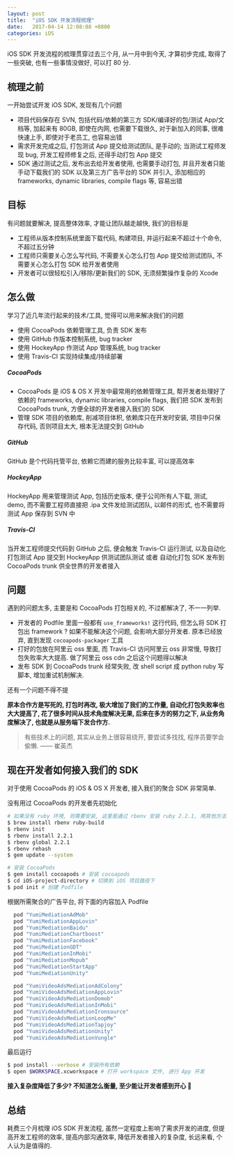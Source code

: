 ```yaml
---
layout: post
title:  "iOS SDK 开发流程梳理"
date:   2017-04-14 12:08:08 +0800
categories: iOS
---
```


iOS SDK 开发流程的梳理贯穿过去三个月, 从一月中到今天, 才算初步完成, 取得了一些突破, 也有一些事情没做好, 可以打 80 分.



## 梳理之前

一开始尝试开发 iOS SDK, 发现有几个问题

* 项目代码保存在 SVN, 包括代码/依赖的第三方 SDK/编译好的包/测试 App/文档等, 加起来有 80GB, 即使在内网, 也需要下载很久, 对于新加入的同事, 很难快速上手, 即使对于老员工, 也容易出错
* 需求开发完成之后, 打包测试 App 提交给测试团队, 是手动的; 当测试工程师发现 bug, 开发工程师修复之后, 还得手动打包 App 提交
* SDK 通过测试之后, 发布出去给开发者使用, 也需要手动打包, 并且开发者只能手动下载我们的 SDK 以及第三方广告平台的 SDK 并引入, 添加相应的 frameworks, dynamic libraries, compile flags 等, 容易出错


## 目标

有问题就要解决, 提高整体效率, 才能让团队越走越快, 我们的目标是

* 工程师从版本控制系统里面下载代码, 构建项目, 并运行起来不超过十个命令, 不超过五分钟
* 工程师只需要关心怎么写代码, 不需要关心怎么打包 App 提交给测试团队, 不需要关心怎么打包 SDK 给开发者使用
* 开发者可以很轻松引入/移除/更新我们的 SDK, 无须频繁操作复杂的 Xcode



## 怎么做

学习了近几年流行起来的技术/工具, 觉得可以用来解决我们的问题

* 使用 CocoaPods 依赖管理工具, 负责 SDK 发布
* 使用 GitHub 作版本控制系统, bug tracker
* 使用 HockeyApp 作测试 App 管理系统, bug tracker
* 使用 Travis-CI 实现持续集成/持续部署



##### CocoaPods

* CocoaPods 是 iOS & OS X 开发中最常用的依赖管理工具, 帮开发者处理好了依赖的 frameworks, dynamic libraries, compile flags, 我们把 SDK 发布到 CocoaPods trunk, 方便全球的开发者接入我们的 SDK
* 管理 SDK 项目的依赖库, 削减项目体积, 依赖库只在开发时安装, 项目中只保存代码, 否则项目太大, 根本无法提交到 GitHub



##### GitHub

GitHub 是个代码托管平台, 依赖它而建的服务比较丰富, 可以提高效率



##### HockeyApp

HockeyApp 用来管理测试 App, 包括历史版本, 便于公司所有人下载, 测试, demo, 而不需要工程师直接把 .ipa 文件发给测试团队, 以邮件的形式, 也不需要将测试 App 保存到 SVN 中



##### Travis-CI

当开发工程师提交代码到 GitHub 之后, 便会触发 Travis-CI 运行测试, 以及自动化打包测试 App 提交到 HockeyApp 供测试团队测试 或者 自动化打包 SDK 发布到 CocoaPods trunk 供全世界的开发者接入



## 问题

遇到的问题太多, 主要是和 CocoaPods 打包相关的, 不过都解决了, 不一一列举.

* 开发者的 Podfile 里面一般都有 `use_frameworks!` 这行代码, 但怎么将 SDK 打包出 framework ? 如果不能解决这个问题, 会影响大部分开发者. 原本已经放弃, 直到发现 `cocoapods-packager` 工具
* 打好的包放在阿里云 oss 里面, 而 Travis-CI 访问阿里云 oss 非常慢, 导致打包失败率大大提高. 做了阿里云 oss cdn 之后这个问题得以解决
* 发布 SDK 到 CocoaPods trunk 经常失败, 改 shell script 成 python ruby 写脚本, 增加重试机制解决.



还有一个问题不得不提

**原本合作方是写死的, 打包时再改, 极大增加了我们的工作量, 自动化打包失败率也大大提高了, 花了很多时间从技术角度解决无果, 后来在多方的努力之下, 从业务角度解决了, 也就是从服务端下发合作方.**

> 有些技术上的问题, 其实从业务上很容易绕开, 要尝试多找找, 程序员要学会偷懒. —— 崔英杰



## 现在开发者如何接入我们的 SDK

对于使用 CocoaPods 的 iOS & OS X 开发者, 接入我们的聚合 SDK 非常简单.



没有用过 CocoaPods 的开发者先初始化

```sh
# 如果没有 ruby 环境, 则需要安装, 这里是通过 rbenv 安装 ruby 2.2.1, 用其他方法也可以
$ brew install rbenv ruby-build
$ rbenv init
$ rbenv install 2.2.1
$ rbenv global 2.2.1
$ rbenv rehash
$ gem update --system

# 安装 CocoaPods
$ gem install cocoapods # 安装 cocoapods
$ cd iOS-project-directory # 切换到 iOS 项目路径下
$ pod init # 创建 Podfile
```



根据所需聚合的广告平台, 将下面的内容加入 Podfile

```ruby
  pod "YumiMediationAdMob"
  pod "YumiMediationAppLovin"
  pod "YumiMediationBaidu"
  pod "YumiMediationChartboost"
  pod "YumiMediationFacebook"
  pod "YumiMediationGDT"
  pod "YumiMediationInMobi"
  pod "YumiMediationMopub"
  pod "YumiMediationStartApp"
  pod "YumiMediationUnity"

  pod "YumiVideoAdsMediationAdColony"
  pod "YumiVideoAdsMediationAppLovin"
  pod "YumiVideoAdsMediationDomob"
  pod "YumiVideoAdsMediationInMobi"
  pod "YumiVideoAdsMediationIronsource"
  pod "YumiVideoAdsMediationLoopMe"
  pod "YumiVideoAdsMediationTapjoy"
  pod "YumiVideoAdsMediationUnity"
  pod "YumiVideoAdsMediationVungle"
```



最后运行

```sh
$ pod install --verbose # 安装所有依赖
$ open $WORKSPACE.xcworkspace # 打开 workspace 文件, 进行 App 开发
```



**接入复杂度降低了多少? 不知道怎么衡量, 至少能让开发者感到开心 🤣**



## 总结

耗费三个月梳理 iOS SDK 开发流程, 虽然一定程度上影响了需求开发的进度, 但提高开发工程师的效率, 提高内部沟通效率, 降低开发者接入的复杂度, 长远来看, 个人认为是值得的.
